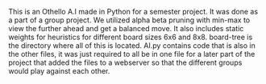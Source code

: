 This is an Othello A.I made in Python for a semester project. It was done as a 
part of a group project. We utilized alpha beta pruning with min-max to view 
the further ahead and get a balanced move. It also includes static weights for heuristics 
for different board sizes 6x6 and 8x8. 
board-tree is the directory where all of this is located. 
AI.py contains code that is also in the other files, it was just required to all be 
in one file for a later part of the project that added the files to a webserver 
so that the different groups would play against each other. 
